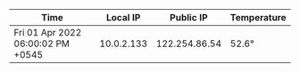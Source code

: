 | Time     | Local IP | Public IP | Temperature |
| ----------- | ----------- | ----------- | ----------- |
| Fri 01 Apr 2022 06:00:02 PM +0545      | 10.0.2.133     | 122.254.86.54  | 52.6° |
